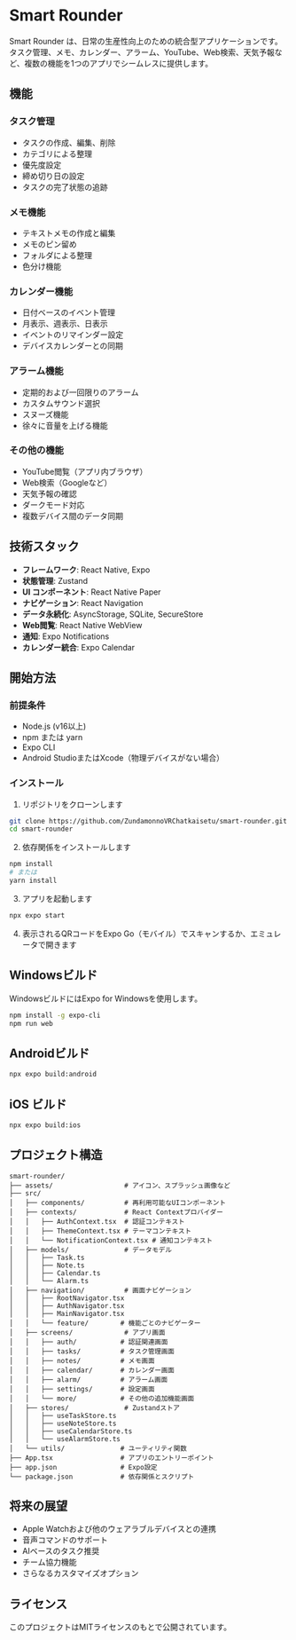 # Smart Rounder

Smart Rounder は、日常の生産性向上のための統合型アプリケーションです。タスク管理、メモ、カレンダー、アラーム、YouTube、Web検索、天気予報など、複数の機能を1つのアプリでシームレスに提供します。

## 機能

### タスク管理
- タスクの作成、編集、削除
- カテゴリによる整理
- 優先度設定
- 締め切り日の設定
- タスクの完了状態の追跡

### メモ機能
- テキストメモの作成と編集
- メモのピン留め
- フォルダによる整理
- 色分け機能

### カレンダー機能
- 日付ベースのイベント管理
- 月表示、週表示、日表示
- イベントのリマインダー設定
- デバイスカレンダーとの同期

### アラーム機能
- 定期的および一回限りのアラーム
- カスタムサウンド選択
- スヌーズ機能
- 徐々に音量を上げる機能

### その他の機能
- YouTube閲覧（アプリ内ブラウザ）
- Web検索（Googleなど）
- 天気予報の確認
- ダークモード対応
- 複数デバイス間のデータ同期

## 技術スタック

- **フレームワーク**: React Native, Expo
- **状態管理**: Zustand
- **UI コンポーネント**: React Native Paper
- **ナビゲーション**: React Navigation
- **データ永続化**: AsyncStorage, SQLite, SecureStore
- **Web閲覧**: React Native WebView
- **通知**: Expo Notifications
- **カレンダー統合**: Expo Calendar

## 開始方法

### 前提条件

- Node.js (v16以上)
- npm または yarn
- Expo CLI
- Android StudioまたはXcode（物理デバイスがない場合）

### インストール

1. リポジトリをクローンします

```bash
git clone https://github.com/ZundamonnoVRChatkaisetu/smart-rounder.git
cd smart-rounder
```

2. 依存関係をインストールします

```bash
npm install
# または
yarn install
```

3. アプリを起動します

```bash
npx expo start
```

4. 表示されるQRコードをExpo Go（モバイル）でスキャンするか、エミュレータで開きます

## Windowsビルド

WindowsビルドにはExpo for Windowsを使用します。

```bash
npm install -g expo-cli
npm run web
```

## Androidビルド

```bash
npx expo build:android
```

## iOS ビルド

```bash
npx expo build:ios
```

## プロジェクト構造

```
smart-rounder/
├── assets/                  # アイコン、スプラッシュ画像など
├── src/
│   ├── components/          # 再利用可能なUIコンポーネント
│   ├── contexts/            # React Contextプロバイダー
│   │   ├── AuthContext.tsx  # 認証コンテキスト
│   │   ├── ThemeContext.tsx # テーマコンテキスト
│   │   └── NotificationContext.tsx # 通知コンテキスト
│   ├── models/              # データモデル
│   │   ├── Task.ts
│   │   ├── Note.ts
│   │   ├── Calendar.ts
│   │   └── Alarm.ts
│   ├── navigation/          # 画面ナビゲーション
│   │   ├── RootNavigator.tsx
│   │   ├── AuthNavigator.tsx
│   │   ├── MainNavigator.tsx
│   │   └── feature/        # 機能ごとのナビゲーター
│   ├── screens/             # アプリ画面
│   │   ├── auth/           # 認証関連画面
│   │   ├── tasks/          # タスク管理画面
│   │   ├── notes/          # メモ画面
│   │   ├── calendar/       # カレンダー画面
│   │   ├── alarm/          # アラーム画面
│   │   ├── settings/       # 設定画面
│   │   └── more/           # その他の追加機能画面
│   ├── stores/              # Zustandストア
│   │   ├── useTaskStore.ts
│   │   ├── useNoteStore.ts
│   │   ├── useCalendarStore.ts
│   │   └── useAlarmStore.ts
│   └── utils/              # ユーティリティ関数
├── App.tsx                 # アプリのエントリーポイント
├── app.json                # Expo設定
└── package.json            # 依存関係とスクリプト
```

## 将来の展望

- Apple Watchおよび他のウェアラブルデバイスとの連携
- 音声コマンドのサポート
- AIベースのタスク推奨
- チーム協力機能
- さらなるカスタマイズオプション

## ライセンス

このプロジェクトはMITライセンスのもとで公開されています。
